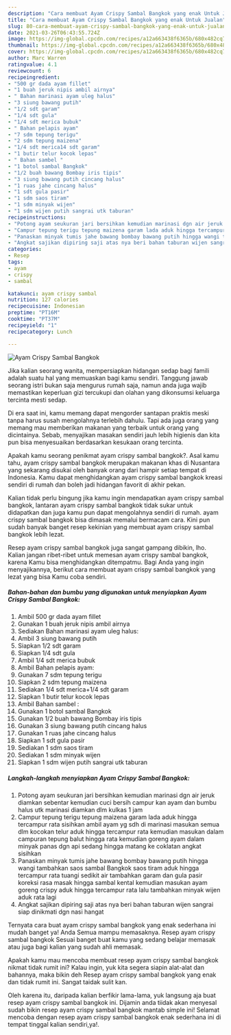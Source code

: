 ```yaml
---
description: "Cara membuat Ayam Crispy Sambal Bangkok yang enak Untuk Jualan"
title: "Cara membuat Ayam Crispy Sambal Bangkok yang enak Untuk Jualan"
slug: 80-cara-membuat-ayam-crispy-sambal-bangkok-yang-enak-untuk-jualan
date: 2021-03-26T06:43:55.724Z
image: https://img-global.cpcdn.com/recipes/a12a663438f6365b/680x482cq70/ayam-crispy-sambal-bangkok-foto-resep-utama.jpg
thumbnail: https://img-global.cpcdn.com/recipes/a12a663438f6365b/680x482cq70/ayam-crispy-sambal-bangkok-foto-resep-utama.jpg
cover: https://img-global.cpcdn.com/recipes/a12a663438f6365b/680x482cq70/ayam-crispy-sambal-bangkok-foto-resep-utama.jpg
author: Marc Warren
ratingvalue: 4.1
reviewcount: 6
recipeingredient:
- "500 gr dada ayam fillet"
- "1 buah jeruk nipis ambil airnya"
- " Bahan marinasi ayam uleg halus"
- "3 siung bawang putih"
- "1/2 sdt garam"
- "1/4 sdt gula"
- "1/4 sdt merica bubuk"
- " Bahan pelapis ayam"
- "7 sdm tepung terigu"
- "2 sdm tepung maizena"
- "1/4 sdt merica14 sdt garam"
- "1 butir telur kocok lepas"
- " Bahan sambel "
- "1 botol sambal Bangkok"
- "1/2 buah bawang Bombay iris tipis"
- "3 siung bawang putih cincang halus"
- "1 ruas jahe cincang halus"
- "1 sdt gula pasir"
- "1 sdm saos tiram"
- "1 sdm minyak wijen"
- "1 sdm wijen putih sangrai utk taburan"
recipeinstructions:
- "Potong ayam seukuran jari bersihkan kemudian marinasi dgn air jeruk diamkan sebentar kemudian cuci bersih campur kan ayam dan bumbu halus utk marinasi diamkan dlm kulkas 1 jam"
- "Campur tepung terigu tepung maizena garam lada aduk hingga tercampur rata sisihkan ambil ayam yg sdh di marinasi masukan semua dlm kocokan telur aduk hingga tercampur rata kemudian masukan dalam campuran tepung balut hingga rata kemudian goreng ayam dalam minyak panas dgn api sedang hingga matang ke coklatan angkat sisihkan"
- "Panaskan minyak tumis jahe bawang bombay bawang putih hingga wangi tambahkan saos sambal Bangkok saos tiram aduk hingga tercampur rata tuangi sedikit air tambahkan garam dan gula pasir koreksi rasa masak hingga sambal kental kemudian masukan ayam goreng crispy aduk hingga tercampur rata lalu tambahkan minyak wijen aduk rata lagi"
- "Angkat sajikan dipiring saji atas nya beri bahan taburan wijen sangrai siap dinikmati dgn nasi hangat"
categories:
- Resep
tags:
- ayam
- crispy
- sambal

katakunci: ayam crispy sambal 
nutrition: 127 calories
recipecuisine: Indonesian
preptime: "PT16M"
cooktime: "PT37M"
recipeyield: "1"
recipecategory: Lunch

---
```



![Ayam Crispy Sambal Bangkok](https://img-global.cpcdn.com/recipes/a12a663438f6365b/680x482cq70/ayam-crispy-sambal-bangkok-foto-resep-utama.jpg)

Jika kalian seorang wanita, mempersiapkan hidangan sedap bagi famili adalah suatu hal yang memuaskan bagi kamu sendiri. Tanggung jawab seorang istri bukan saja mengurus rumah saja, namun anda juga wajib memastikan keperluan gizi tercukupi dan olahan yang dikonsumsi keluarga tercinta mesti sedap.

Di era  saat ini, kamu memang dapat mengorder santapan praktis meski tanpa harus susah mengolahnya terlebih dahulu. Tapi ada juga orang yang memang mau memberikan makanan yang terbaik untuk orang yang dicintainya. Sebab, menyajikan masakan sendiri jauh lebih higienis dan kita pun bisa menyesuaikan berdasarkan kesukaan orang tercinta. 



Apakah kamu seorang penikmat ayam crispy sambal bangkok?. Asal kamu tahu, ayam crispy sambal bangkok merupakan makanan khas di Nusantara yang sekarang disukai oleh banyak orang dari hampir setiap tempat di Indonesia. Kamu dapat menghidangkan ayam crispy sambal bangkok kreasi sendiri di rumah dan boleh jadi hidangan favorit di akhir pekan.

Kalian tidak perlu bingung jika kamu ingin mendapatkan ayam crispy sambal bangkok, lantaran ayam crispy sambal bangkok tidak sukar untuk didapatkan dan juga kamu pun dapat mengolahnya sendiri di rumah. ayam crispy sambal bangkok bisa dimasak memalui bermacam cara. Kini pun sudah banyak banget resep kekinian yang membuat ayam crispy sambal bangkok lebih lezat.

Resep ayam crispy sambal bangkok juga sangat gampang dibikin, lho. Kalian jangan ribet-ribet untuk memesan ayam crispy sambal bangkok, karena Kamu bisa menghidangkan ditempatmu. Bagi Anda yang ingin menyajikannya, berikut cara membuat ayam crispy sambal bangkok yang lezat yang bisa Kamu coba sendiri.

<!--inarticleads1-->

##### Bahan-bahan dan bumbu yang digunakan untuk menyiapkan Ayam Crispy Sambal Bangkok:

1. Ambil 500 gr dada ayam fillet
1. Gunakan 1 buah jeruk nipis ambil airnya
1. Sediakan  Bahan marinasi ayam uleg halus:
1. Ambil 3 siung bawang putih
1. Siapkan 1/2 sdt garam
1. Siapkan 1/4 sdt gula
1. Ambil 1/4 sdt merica bubuk
1. Ambil  Bahan pelapis ayam:
1. Gunakan 7 sdm tepung terigu
1. Siapkan 2 sdm tepung maizena
1. Sediakan 1/4 sdt merica+1/4 sdt garam
1. Siapkan 1 butir telur kocok lepas
1. Ambil  Bahan sambel :
1. Gunakan 1 botol sambal Bangkok
1. Gunakan 1/2 buah bawang Bombay iris tipis
1. Gunakan 3 siung bawang putih cincang halus
1. Gunakan 1 ruas jahe cincang halus
1. Siapkan 1 sdt gula pasir
1. Sediakan 1 sdm saos tiram
1. Sediakan 1 sdm minyak wijen
1. Siapkan 1 sdm wijen putih sangrai utk taburan




<!--inarticleads2-->

##### Langkah-langkah menyiapkan Ayam Crispy Sambal Bangkok:

1. Potong ayam seukuran jari bersihkan kemudian marinasi dgn air jeruk diamkan sebentar kemudian cuci bersih campur kan ayam dan bumbu halus utk marinasi diamkan dlm kulkas 1 jam
1. Campur tepung terigu tepung maizena garam lada aduk hingga tercampur rata sisihkan ambil ayam yg sdh di marinasi masukan semua dlm kocokan telur aduk hingga tercampur rata kemudian masukan dalam campuran tepung balut hingga rata kemudian goreng ayam dalam minyak panas dgn api sedang hingga matang ke coklatan angkat sisihkan
1. Panaskan minyak tumis jahe bawang bombay bawang putih hingga wangi tambahkan saos sambal Bangkok saos tiram aduk hingga tercampur rata tuangi sedikit air tambahkan garam dan gula pasir koreksi rasa masak hingga sambal kental kemudian masukan ayam goreng crispy aduk hingga tercampur rata lalu tambahkan minyak wijen aduk rata lagi
1. Angkat sajikan dipiring saji atas nya beri bahan taburan wijen sangrai siap dinikmati dgn nasi hangat




Ternyata cara buat ayam crispy sambal bangkok yang enak sederhana ini mudah banget ya! Anda Semua mampu memasaknya. Resep ayam crispy sambal bangkok Sesuai banget buat kamu yang sedang belajar memasak atau juga bagi kalian yang sudah ahli memasak.

Apakah kamu mau mencoba membuat resep ayam crispy sambal bangkok nikmat tidak rumit ini? Kalau ingin, yuk kita segera siapin alat-alat dan bahannya, maka bikin deh Resep ayam crispy sambal bangkok yang enak dan tidak rumit ini. Sangat taidak sulit kan. 

Oleh karena itu, daripada kalian berfikir lama-lama, yuk langsung aja buat resep ayam crispy sambal bangkok ini. Dijamin anda tiidak akan menyesal sudah bikin resep ayam crispy sambal bangkok mantab simple ini! Selamat mencoba dengan resep ayam crispy sambal bangkok enak sederhana ini di tempat tinggal kalian sendiri,ya!.

